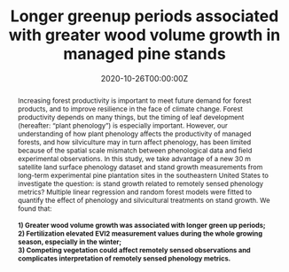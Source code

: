 ---
title: "Longer greenup periods associated with greater wood volume growth in managed pine stands"
subtitle:
# Authors
# If you created a profile for a user (e.g. the default `admin` user), write the username (folder name) here 
# and it will be replaced with their full name and linked to their profile.
authors:
- xiaojiegao
- admin
- Chris W.Cohrs
- Rachel Cook
- Timothy J. Albaugh

# Author notes (optional)
# author_notes:
# - "Equal contribution"
# - "Equal contribution"

date: "2020-10-26T00:00:00Z"
doi: "10.1038/nclimate2253"

# Schedule page publish date (NOT publication's date).
publishDate: "2020-10-26T00:00:00Z"

categories: "lab-related"

# Publication type.
# Legend: 0 = Uncategorized; 1 = Conference paper; 2 = Journal article;
# 3 = Preprint / Working Paper; 4 = Report; 5 = Book; 6 = Book section;
# 7 = Thesis; 8 = Patent
publication_types: ["2"]

# Publication name and optional abbreviated publication name.
publication: Agricultural and Forest Meteorology
publication_short: AgForMet

abstract: 'Increasing forest productivity is important to meet future demand for forest products, and to improve resilience in the face of climate change. Forest productivity depends on many things, but the timing of leaf development (hereafter: “plant phenology”) is especially important. However, our understanding of how plant phenology affects the productivity of managed forests, and how silviculture may in turn affect phenology, has been limited because of the spatial scale mismatch between phenological data and field experimental observations. In this study, we take advantage of a new 30 m satellite land surface phenology dataset and stand growth measurements from long-term experimental pine plantation sites in the southeastern United States to investigate the question: is stand growth related to remotely sensed phenology metrics? Multiple linear regression and random forest models were fitted to quantify the effect of phenology and silvicultural treatments on stand growth. We found that: 

</br>
</br>
**1) Greater wood volume growth was associated with longer green up periods; 
</br>
2) Fertilization elevated EVI2 measurement values during the whole growing season, especially in the winter; 
</br>
3) Competing vegetation could affect remotely sensed observations and complicates interpretation of remotely sensed phenology metrics.**'

# Summary. An optional shortened abstract.
summary: We found that greater wood volume growth was associated with longer green up periods; Fertilization elevated EVI2 measurement values during the whole growing season, especially in the winter; Competing vegetation could affect remotely sensed observations and complicates interpretation of remotely sensed phenology metrics. 

pub_tags: [Phenology, Productivity, Competing vegetation, Forest, Medium resolution]


# Display this page in the Featured widget?
featured: true

# Custom links (uncomment lines below)
# links:
# - name: Custom Link
#   url: http://example.org

url_pdf: 'https://doi.org/10.1016/j.agrformet.2020.108237'
url_code: ''
url_dataset: ''
url_poster: ''
url_project: ''
url_slides: ''
url_source: ''
url_video: ''

# Featured image
# To use, add an image named `featured.jpg/png` to your page's folder. 
# Placement options: 1 = Full column width, 2 = Out-set, 3 = Screen-width
# Focal points: Smart, Center, TopLeft, Top, TopRight, Left, Right, BottomLeft, Bottom, BottomRight.
# Set `preview_only` to `true` to just use the image for thumbnails.
image:
  caption: 'Figure 1 of the paper'
  focal_point: "Smart"
  Placement: 1
  preview_only: false

# Associated Projects (optional).
#   Associate this publication with one or more of your projects.
#   Simply enter your project's folder or file name without extension.
#   E.g. `internal-project` references `content/project/internal-project/index.md`.
#   Otherwise, set `projects: []`.
projects:
- MuSLI

---